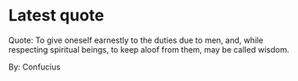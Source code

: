 # Latest quote 

Quote: To give oneself earnestly to the duties due to men, and, while respecting spiritual beings, to keep aloof from them, may be called wisdom. 

By: Confucius